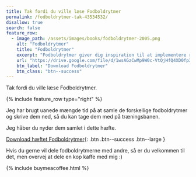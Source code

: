 ```yaml
---
title: Tak fordi du ville læse Fodboldrytmer
permalink: /fodboldrytmer-tak-43534532/
disallow: true
search: false
feature_row:
  - image_path: /assets/images/books/fodboldrytmer-2005.png
    alt: "Fodboldrytmer"
    title: "Fodboldrytmer"
    excerpt: "Fodboldrytmer giver dig inspiration til at implementere rytmer i din træning. Hvordan kan du bruge afrikansk opvarmning og brasiliansk samba som inspiration?"
    url: "https://drive.google.com/file/d/1wsAGzCwMp9W0c-VtQjHfQ4XD0fp3cJsv/view?usp=sharing"
    btn_label: "Download Fodboldrytmer"
    btn_class: "btn--success"
---
```


Tak fordi du ville læse Fodboldrytmer.

{% include feature_row type="right" %}

Jeg har brugt uanede mængde tid på at samle de forskellige fodboldrytmer og skrive dem ned, så du kan tage dem med på træningsbanen. 

Jeg håber du nyder dem samlet i dette hæfte.

[Download hæftet Fodboldrytmer](/assets/pdf/paid/fodboldrytmer-2005.pdf){: .btn .btn--success .btn--large }

Hvis du gerne vil dele fodboldrytmerne med andre, så er du velkommen til det, men overvej at dele en kop kaffe med mig :)

{% include buymeacoffee.html %}
